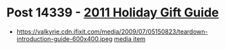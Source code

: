 # Post 14339 - [2011 Holiday Gift Guide](https://www.ifixit.com/News/14339/holiday-gift-guide)

- https://valkyrie.cdn.ifixit.com/media/2009/07/05150823/teardown-introduction-guide-600x400.jpeg [media item](media-28643.md)